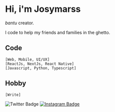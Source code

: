 # **Hi, i'm Josymarss**

*bantu* creator.

I code to help my friends and families in the ghetto.

## Code

    [Web, Mobile, UI/UX]
    [ReactJs, NextJs, React Native]
    [Javascript, Python, Typescript]

## Hobby

    [Write]

![Twitter Badge](https://img.shields.io/badge/-@josymarss-black?style=flat-square&labelColor=white&logo=twitter&logoColor=black&link=https://twitter.com/josymarss)
[![Instagram Badge](https://img.shields.io/badge/-@bantucodedev-black?style=flat-square&labelColor=white&logo=instagram&logoColor=black&link=https://instagram.com/bantucodedev/)](https://www.instagram.com/bantucodedev/) 
